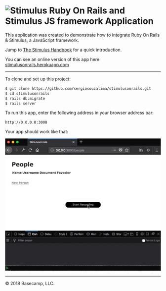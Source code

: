 # <img src="https://raw.githubusercontent.com/stimulusjs/stimulus/master/assets/logo.svg?sanitize=true" width="24" height="24" alt="Stimulus"> Ruby On Rails and Stimulus JS framework Application

This application was created to demonstrate how to integrate Ruby On Rails & Stimulus, a JavaScript framework.

Jump to [The Stimulus Handbook](https://stimulusjs.org/handbook/introduction) for a quick introduction.

You can see an online version of this app here [stimulusonrails.herokuapp.com](https://stimulusonrails.herokuapp.com)

---
To clone and set up this project:
```
$ git clone https://github.com/sergiosouzalima/stimulusonrails.git
$ cd stimulusonrails
$ rails db:migrate
$ rails server
```

To run this app, enter the following address in your browser address bar:

```
http://0.0.0.0:3000
```

Your app should work like that:

![screen02.gif](public/screen02.gif)

---

© 2018 Basecamp, LLC.
